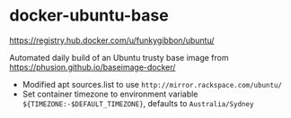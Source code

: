 # docker-ubuntu-base

https://registry.hub.docker.com/u/funkygibbon/ubuntu/

Automated daily build of an Ubuntu trusty base image from https://phusion.github.io/baseimage-docker/ 

- Modified apt sources.list to use `http://mirror.rackspace.com/ubuntu/`
- Set container timezone to environment variable `${TIMEZONE:-$DEFAULT_TIMEZONE}`, defaults to `Australia/Sydney`
